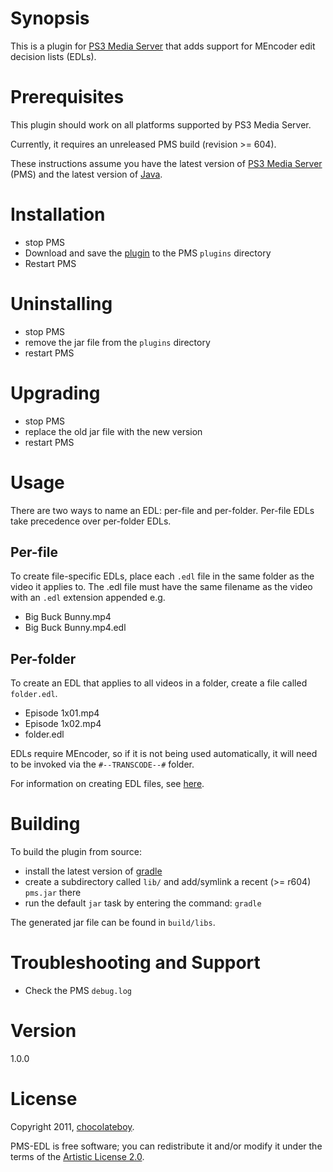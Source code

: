 # Synopsis <a name="Synopsis"></a>

This is a plugin for [PS3 Media Server](http://code.google.com/p/ps3mediaserver/) that adds support for MEncoder edit decision lists (EDLs).

# Prerequisites <a name="Prerequisites"></a>

This plugin should work on all platforms supported by PS3 Media Server.

Currently, it requires an unreleased PMS build (revision >= 604).

These instructions assume you have the latest version of [PS3 Media Server](http://www.ps3mediaserver.org/forum/viewtopic.php?f=6&t=3507&p=36904#p36904) (PMS) and the latest version of [Java](http://www.java.com/en/download/index.jsp).

# Installation <a href="Install"></a>

* stop PMS
* Download and save the [plugin](https://github.com/downloads/chocolateboy/PMS-EDL/pms-edl-1.0.0.jar) to the PMS `plugins` directory
* Restart PMS

# Uninstalling <a href="Uninstall"></a>

* stop PMS
* remove the jar file from the `plugins` directory
* restart PMS

# Upgrading <a href="Upgrade"></a>

* stop PMS
* replace the old jar file with the new version
* restart PMS

# Usage <a href="Usage"></a>

There are two ways to name an EDL: per-file and per-folder. Per-file EDLs take precedence over per-folder EDLs.

## Per-file

To create file-specific EDLs, place each `.edl` file in the same folder as the video it applies to. The .edl file must have the same filename as the video with an `.edl` extension appended e.g.

* Big Buck Bunny.mp4
* Big Buck Bunny.mp4.edl

## Per-folder

To create an EDL that applies to all videos in a folder, create a file called `folder.edl`.

* Episode 1x01.mp4
* Episode 1x02.mp4
* folder.edl

EDLs require MEncoder, so if it is not being used automatically, it will need to be invoked via the `#--TRANSCODE--#` folder.

For information on creating EDL files, see [here](http://www.mplayerhq.hu/DOCS/HTML/en/edl.html).

# Building <a href="Build"></a>

To build the plugin from source:

* install the latest version of [gradle](http://www.gradle.org/downloads.html)
* create a subdirectory called `lib/` and add/symlink a recent (>= r604) `pms.jar` there
* run the default `jar` task by entering the command: `gradle`

The generated jar file can be found in `build/libs`.

# Troubleshooting and Support <a name="Help"></a>
* Check the PMS `debug.log`

# Version <a name="Version"></a>

1.0.0

# License <a name="License"></a>

Copyright 2011, [chocolateboy](mailto:chocolate@cpan.org).

PMS-EDL is free software; you can redistribute it and/or modify it under the terms of the [Artistic License 2.0](http://www.opensource.org/licenses/artistic-license-2.0.php).
